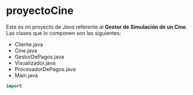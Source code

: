 # proyectoCine 
Este es mi proyecto de *Java* referente al **Gestor de Simulación de un Cine**. 
Las clases que lo componen son las siguientes: 
- Cliente.java 
- Cine.java 
- GestorDePagos.java 
- Visualizador.java 
- ProcesadorDePagos.java 
- Main.java 
~~~Java 
import 
~~~ 


